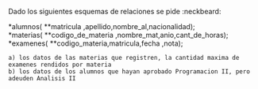 Dado los siguientes esquemas de relaciones se pide :neckbeard: <br />

*alumnos( **matricula ,apellido,nombre_al,nacionalidad); <br />
*materias( **codigo_de_materia ,nombre_mat,anio,cant_de_horas); <br />
*examenes( **codigo_materia,matricula,fecha ,nota); <br />

```
a) los datos de las materias que registren, la cantidad maxima de examenes rendidos por materia 
b) los datos de los alumnos que hayan aprobado Programacion II, pero adeuden Analisis II
```
